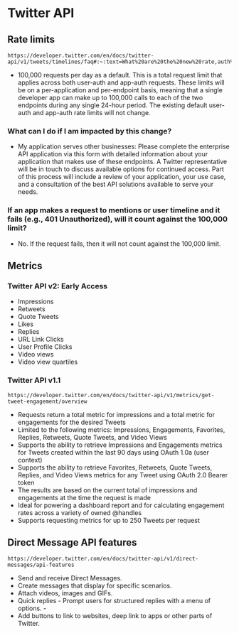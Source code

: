 # Twitter API
## Rate limits
    https://developer.twitter.com/en/docs/twitter-api/v1/tweets/timelines/faq#:~:text=What%20are%20the%20new%20rate,auth%20and%20app%2Dauth%20requests

- 100,000 requests per day as a default. This is a total request limit that applies across both user-auth and app-auth requests. These limits will be on a per-application and per-endpoint basis, meaning that a single developer app can make up to 100,000 calls to each of the two endpoints during any single 24-hour period. The existing default user-auth and app-auth rate limits will not change.

### What can I do if I am impacted by this change?
- My application serves other businesses:
    Please complete the enterprise API application via this form with detailed information about your application that makes use of these endpoints.
    A Twitter representative will be in touch to discuss available options for continued access. Part of this process will include a review of your application, your use case, and a consultation of the best API solutions available to serve your needs.

### If an app makes a request to mentions or user timeline and it fails (e.g., 401 Unauthorized), will it count against the 100,000 limit?
- No. If the request fails, then it will not count against the 100,000 limit.

## Metrics 
### Twitter API v2: Early Access
- Impressions
- Retweets
- Quote Tweets	
- Likes
- Replies
- URL Link Clicks	
- User Profile Clicks	
- Video views
- Video view quartiles	
### Twitter API v1.1
    https://developer.twitter.com/en/docs/twitter-api/v1/metrics/get-tweet-engagement/overview
- Requests return a total metric for impressions and a total metric for engagements for the desired Tweets
- Limited to the following metrics: Impressions, Engagements, Favorites, Replies, Retweets, Quote Tweets, and Video Views
- Supports the ability to retrieve Impressions and Engagements metrics for Tweets created within the last 90 days using OAuth 1.0a (user context)
- Supports the ability to retrieve Favorites, Retweets, Quote Tweets, Replies, and Video Views metrics for any Tweet using OAuth 2.0 Bearer token
- The results are based on the current total of impressions and engagements at the time the request is made
- Ideal for powering a dashboard report and for calculating engagement rates across a variety of owned @handles
- Supports requesting metrics for up to 250 Tweets per request

## Direct Message API features
    https://developer.twitter.com/en/docs/twitter-api/v1/direct-messages/api-features
- Send and receive Direct Messages.
- Create messages that display for specific scenarios.
- Attach videos, images and GIFs.
- Quick replies - Prompt users for structured replies with a menu of options. - 
- Add buttons to link to websites, deep link to apps or other parts of Twitter.

